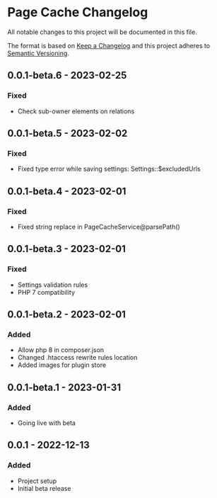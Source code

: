 # Page Cache Changelog

All notable changes to this project will be documented in this file.

The format is based on [Keep a Changelog](http://keepachangelog.com/) and this project adheres to [Semantic Versioning](http://semver.org/).

## 0.0.1-beta.6 - 2023-02-25

### Fixed

- Check sub-owner elements on relations

## 0.0.1-beta.5 - 2023-02-02

### Fixed

- Fixed type error while saving settings: Settings::$excludedUrls

## 0.0.1-beta.4 - 2023-02-01

### Fixed

- Fixed string replace in PageCacheService@parsePath()

## 0.0.1-beta.3 - 2023-02-01

### Fixed

- Settings validation rules
- PHP 7 compatibility

## 0.0.1-beta.2 - 2023-02-01

### Added

- Allow php 8 in composer.json
- Changed .htaccess rewrite rules location
- Added images for plugin store

## 0.0.1-beta.1 - 2023-01-31

### Added

- Going live with beta

## 0.0.1 - 2022-12-13

### Added

- Project setup
- Initial beta release
